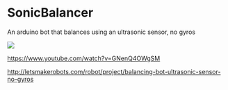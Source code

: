 SonicBalancer
=============

An arduino bot that balances using an ultrasonic sensor, no gyros


![](http://letsmakerobots.com/files/field_primary_image/balancebot_0.png?)

https://www.youtube.com/watch?v=GNenQ4OWgSM

http://letsmakerobots.com/robot/project/balancing-bot-ultrasonic-sensor-no-gyros
